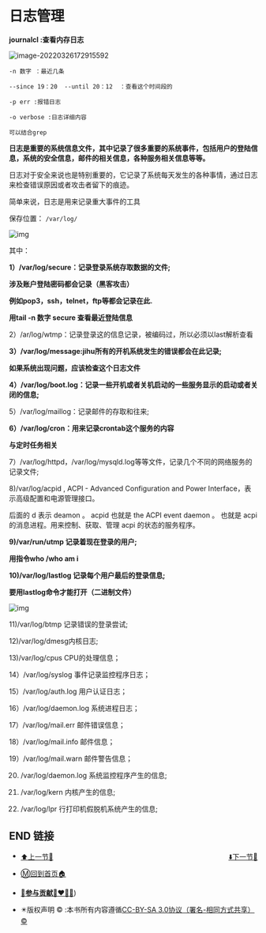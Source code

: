 # 日志管理

**journalcl  :查看内存日志**

![image-20220326172915592](https://s2.loli.net/2022/03/26/J2uYBeH1qGhCZIN.png)

```
-n 数字 ：最近几条

--since 19：20  --until 20：12  ：查看这个时间段的

-p err :报错日志

-o verbose :日志详细内容

可以结合grep
```

 **日志是重要的系统信息文件，其中记录了很多重要的系统事件，包括用户的登陆信息，系统的安全信息，邮件的相关信息，各种服务相关信息等等。**

 

日志对于安全来说也是特别重要的，它记录了系统每天发生的各种事情，通过日志来检查错误原因或者攻击者留下的痕迹。

 

简单来说，日志是用来记录重大事件的工具

 

保存位置： `/var/log/`

![img](https://s2.loli.net/2022/03/26/FRxdyTQnEXa7h9z.jpg)

 

其中：

**1）/var/log/secure：记录登录系统存取数据的文件;**

**涉及账户登陆密码都会记录（黑客攻击）**

**例如pop3，ssh，telnet，ftp等都会记录在此.**

**用tail -n 数字 secure 查看最近登陆信息**

2）/ar/log/wtmp：记录登录这的信息记录，被编码过，所以必须以last解析查看

**3）/var/log/message:jihu所有的开机系统发生的错误都会在此记录;**

**如果系统出现问题，应该检查这个日志文件**

**4）/var/log/boot.log：记录一些开机或者关机启动的一些服务显示的启动或者关闭的信息;**

5）/var/log/maillog：记录邮件的存取和往来;

**6）/var/log/cron：用来记录crontab这个服务的内容**

**与定时任务相关**

7）/var/log/httpd，/var/log/mysqld.log等等文件，记录几个不同的网络服务的记录文件;

8)/var/log/acpid ,  ACPI - Advanced Configuration and Power Interface，表示高级配置和电源管理接口。 

后面的 d 表示 deamon 。 acpid 也就是 the ACPI event daemon 。 也就是 acpi 的消息进程。用来控制、获取、管理 acpi 的状态的服务程序。

**9)/var/run/utmp 记录着现在登录的用户;**

**用指令who /who am i**

**10)/var/log/lastlog 记录每个用户最后的登录信息;**

**要用lastlog命令才能打开（二进制文件）**

![img](https://s2.loli.net/2022/03/26/oXlpG2aeZHd8D4I.jpg)

 

11)/var/log/btmp 记录错误的登录尝试;

12)/var/log/dmesg内核日志;

13)/var/log/cpus CPU的处理信息；

14）/var/log/syslog 事件记录监控程序日志；

15）/var/log/auth.log 用户认证日志；

16）/var/log/daemon.log 系统进程日志；

17）/var/log/mail.err 邮件错误信息；

18）/var/log/mail.info 邮件信息；

19）/var/log/mail.warn 邮件警告信息；

20) /var/log/daemon.log 系统监控程序产生的信息;

21) /var/log/kern 内核产生的信息;

22) /var/log/lpr  行打印机假脱机系统产生的信息;

 

 

## END 链接
<ul><li><div><a href = '25.md' style='float:left'>⬆️上一节🔗</a><a href = '27.md' style='float: right'>⬇️下一节🔗</a></div></li></ul>

+ [Ⓜ️回到首页🏠](../README.md)

+ [**🫵参与贡献💞❤️‍🔥💖**](https://nsddd.top/archives/contributors))

+ ✴️版权声明 &copy; :本书所有内容遵循[CC-BY-SA 3.0协议（署名-相同方式共享）&copy;](http://zh.wikipedia.org/wiki/Wikipedia:CC-by-sa-3.0协议文本) 

